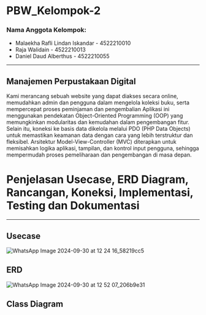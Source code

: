 # PBW_Kelompok-2

### Nama Anggota Kelompok:

- Malaekha Rafli Lindan Iskandar - 4522210010
- Raja Walidain - 4522210013
- Daniel Daud Alberthus - 4522210055


---
## Manajemen Perpustakaan Digital
Kami merancang sebuah website yang dapat diakses secara online, memudahkan admin dan pengguna dalam mengelola koleksi buku, serta mempercepat proses peminjaman dan pengembalian Aplikasi ini menggunakan pendekatan Object-Oriented Programming (OOP) yang memungkinkan modularitas dan kemudahan dalam pengembangan fitur. Selain itu, koneksi ke basis data dikelola melalui PDO (PHP Data Objects) untuk memastikan keamanan data dengan cara yang lebih terstruktur dan fleksibel. Arsitektur Model-View-Controller (MVC) diterapkan untuk memisahkan logika aplikasi, tampilan, dan kontrol input pengguna, sehingga mempermudah proses pemeliharaan dan pengembangan di masa depan. 

# Penjelasan Usecase, ERD Diagram, Rancangan, Koneksi, Implementasi, Testing dan Dokumentasi
---
## Usecase
![WhatsApp Image 2024-09-30 at 12 24 16_58219cc5](https://github.com/user-attachments/assets/3ca4365b-3322-4342-8429-57357e065bfb)

## ERD
![WhatsApp Image 2024-09-30 at 12 52 07_206b9e31](https://github.com/user-attachments/assets/454a388e-c7cc-446d-9419-acf22ff8e32b)
## Class Diagram



